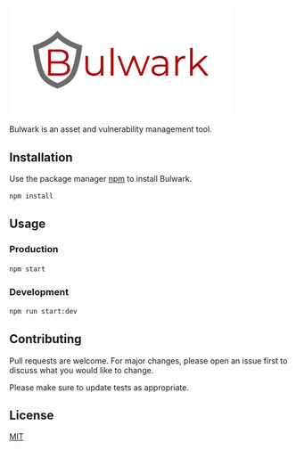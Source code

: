 <img src="./frontend/src/assets/logo.png" style="width: 400px; height:auto;">

Bulwark is an asset and vulnerability management tool.

## Installation

Use the package manager [npm](https://www.npmjs.com/get-npm) to install Bulwark.

```bash
npm install
```

## Usage

### Production
```bash
npm start
```
### Development
```bash
npm run start:dev
```

## Contributing
Pull requests are welcome. For major changes, please open an issue first to discuss what you would like to change.

Please make sure to update tests as appropriate.

## License
[MIT](https://choosealicense.com/licenses/mit/)